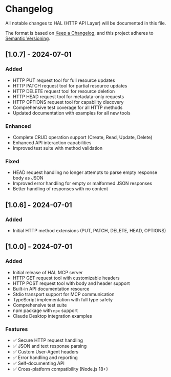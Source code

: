 # Changelog

All notable changes to HAL (HTTP API Layer) will be documented in this file.

The format is based on [Keep a Changelog](https://keepachangelog.com/en/1.0.0/),
and this project adheres to [Semantic Versioning](https://semver.org/spec/v2.0.0.html).

## [1.0.7] - 2024-07-01

### Added
- HTTP PUT request tool for full resource updates
- HTTP PATCH request tool for partial resource updates  
- HTTP DELETE request tool for resource deletion
- HTTP HEAD request tool for metadata-only requests
- HTTP OPTIONS request tool for capability discovery
- Comprehensive test coverage for all HTTP methods
- Updated documentation with examples for all new tools

### Enhanced
- Complete CRUD operation support (Create, Read, Update, Delete)
- Enhanced API interaction capabilities
- Improved test suite with method validation

### Fixed
- HEAD request handling no longer attempts to parse empty response body as JSON
- Improved error handling for empty or malformed JSON responses
- Better handling of responses with no content

## [1.0.6] - 2024-07-01

### Added
- Initial HTTP method extensions (PUT, PATCH, DELETE, HEAD, OPTIONS)

## [1.0.0] - 2024-07-01

### Added
- Initial release of HAL MCP server
- HTTP GET request tool with customizable headers
- HTTP POST request tool with body and header support
- Built-in API documentation resource
- Stdio transport support for MCP communication
- TypeScript implementation with full type safety
- Comprehensive test suite
- npm package with `npx` support
- Claude Desktop integration examples

### Features
- ✅ Secure HTTP request handling
- ✅ JSON and text response parsing
- ✅ Custom User-Agent headers
- ✅ Error handling and reporting
- ✅ Self-documenting API
- ✅ Cross-platform compatibility (Node.js 18+) 